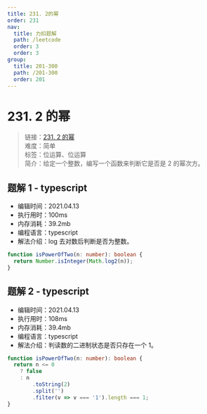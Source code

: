 ```yaml
---
title: 231. 2的幂
order: 231
nav:
  title: 力扣题解
  path: /leetcode
  order: 3
  order: 3
group:
  title: 201-300
  path: /201-300
  order: 201
---
```


# 231. 2 的幂

> 链接：[231. 2 的幂](https://leetcode-cn.com/problems/power-of-two/)  
> 难度：简单  
> 标签：位运算、位运算  
> 简介：给定一个整数，编写一个函数来判断它是否是 2 的幂次方。

## 题解 1 - typescript

- 编辑时间：2021.04.13
- 执行用时：100ms
- 内存消耗：39.2mb
- 编程语言：typescript
- 解法介绍：log 去对数后判断是否为整数。

```typescript
function isPowerOfTwo(n: number): boolean {
  return Number.isInteger(Math.log2(n));
}
```

## 题解 2 - typescript

- 编辑时间：2021.04.13
- 执行用时：108ms
- 内存消耗：39.4mb
- 编程语言：typescript
- 解法介绍：判读数的二进制状态是否只存在一个 1。

```typescript
function isPowerOfTwo(n: number): boolean {
  return n <= 0
    ? false
    : n
        .toString(2)
        .split('')
        .filter(v => v === '1').length === 1;
}
```
